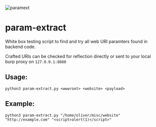 ![paramext](https://i.imgur.com/XZ6NUDU.png)

# param-extract
White box testing script to find and try all web URI paramters found in backend code.

Crafted URIs can be checked for reflection directly or sent to your local burp proxy on `127.0.0.1:8080`

## Usage:
`python3 param-extract.py <wwwroot> <website> <payload>`

## Example:
`python3 param-extract.py "/home/oliver/misc/website" "http://example.com" "<script>alert(1)</script>"`

